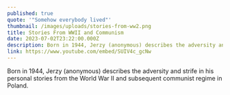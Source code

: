 ```yaml
---
published: true
quote: '"Somehow everybody lived"'
thumbnail: /images/uploads/stories-from-ww2.png
title: Stories From WWII and Communism
date: 2023-07-02T23:22:00.000Z
description: Born in 1944, Jerzy (anonymous) describes the adversity and strife in his personal stories from the World War II and subsequent communist regime in Poland.
link: https://www.youtube.com/embed/SUIV4c_gcNw
---
```

Born in 1944, Jerzy (anonymous) describes the adversity and strife in his personal stories from the World War II and subsequent communist regime in Poland.

